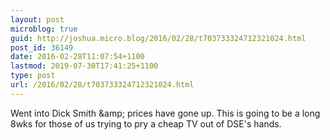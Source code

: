 ```yaml
---
layout: post
microblog: true
guid: http://joshua.micro.blog/2016/02/28/t703733324712321024.html
post_id: 36149
date: 2016-02-28T11:07:54+1100
lastmod: 2019-07-30T17:41:25+1100
type: post
url: /2016/02/28/t703733324712321024.html
---
```

Went into Dick Smith &amp;amp; prices have gone up. This is going to be a long 8wks for those of us trying to pry a cheap TV out of DSE's hands.

